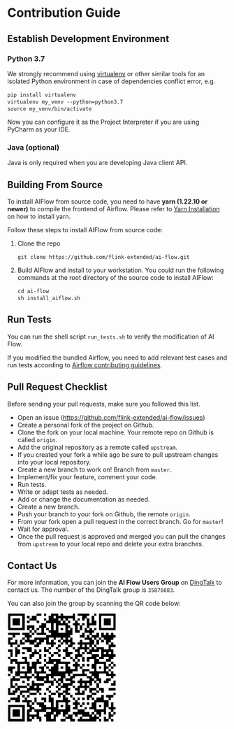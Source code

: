 # Contribution Guide

## Establish Development Environment

### Python 3.7

We strongly recommend using [virtualenv](https://virtualenv.pypa.io/en/latest/index.html) or other similar tools for an isolated Python environment in case of dependencies conflict error, e.g.

```shell
pip install virtualenv
virtualenv my_venv --python=python3.7
source my_venv/bin/activate
```

Now you can configure it as the Project Interpreter if you are using PyCharm as your IDE.

### Java (optional)

Java is only required when you are developing Java client API.

## Building From Source
To install AIFlow from source code, you need to have **yarn (1.22.10 or newer)** to compile the frontend of Airflow. Please refer to [Yarn Installation](https://classic.yarnpkg.com/en/docs/install) on how to install yarn. 

Follow these steps to install AIFlow from source code:

1. Clone the repo
   ```
   git clone https://github.com/flink-extended/ai-flow.git
   ```
2. Build AIFlow and install to your workstation. You could run the following commands at the root directory of the source code to install AIFlow:

   ```shell
   cd ai-flow
   sh install_aiflow.sh
   ```

## Run Tests

You can run the shell script `run_tests.sh` to verify the modification of AI Flow. 

If you modified the bundled Airflow, you need to add relevant test cases and run tests according to [Airflow contributing guidelines](../../../lib/airflow/CONTRIBUTING.rst).

## Pull Request Checklist

Before sending your pull requests, make sure you followed this list.

- Open an issue (https://github.com/flink-extended/ai-flow/issues)
- Create a personal fork of the project on Github.
- Clone the fork on your local machine. Your remote repo on Github is called `origin`.
- Add the original repository as a remote called `upstream`.
- If you created your fork a while ago be sure to pull upstream changes into your local repository.
- Create a new branch to work on! Branch from `master`.
- Implement/fix your feature, comment your code.
- Run tests.
- Write or adapt tests as needed.
- Add or change the documentation as needed.
- Create a new branch.
- Push your branch to your fork on Github, the remote `origin`.
- From your fork open a pull request in the correct branch. Go for `master`!
- Wait for approval.
- Once the pull request is approved and merged you can pull the changes from `upstream` to your local repo and delete your extra branches.


## Contact Us

For more information, you can join the **AI Flow Users Group** on [DingTalk](https://www.dingtalk.com) to contact us.
The number of the DingTalk group is `35876083`. 

You can also join the group by scanning the QR code below:

![Alt text](docs/content/images/dingtalk_qr_code.png)
